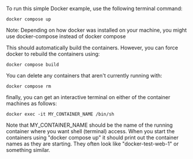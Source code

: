 To run this simple Docker example, use the following terminal command:

    docker compose up

Note: Depending on how docker was installed on your machine, you might use docker-compose instead of docker compose

This should automatically build the containers. 
However, you can force docker to rebuild the containers using:

    docker compose build

You can delete any containers that aren't currently running with:

    docker compose rm

finally, you can get an interactive terminal on either of the container machines as follows:

    docker exec -it MY_CONTAINER_NAME /bin/sh

Note that MY_CONTAINER_NAME should be the name of the running container where you want shell (terminal) access. 
When you start the containers using "docker compose up" it should print out the container names as they are starting. 
They often look like "docker-test-web-1" or something similar.
